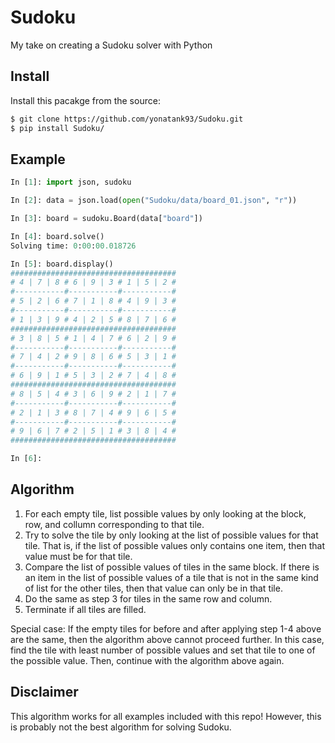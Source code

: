 # Sudoku

My take on creating a Sudoku solver with Python


## Install

Install this pacakge from the source:

``` bash
$ git clone https://github.com/yonatank93/Sudoku.git
$ pip install Sudoku/
```

## Example

``` Python
In [1]: import json, sudoku

In [2]: data = json.load(open("Sudoku/data/board_01.json", "r"))

In [3]: board = sudoku.Board(data["board"])

In [4]: board.solve()
Solving time: 0:00:00.018726

In [5]: board.display()
#####################################
# 4 | 7 | 8 # 6 | 9 | 3 # 1 | 5 | 2 #
#-----------#-----------#-----------#
# 5 | 2 | 6 # 7 | 1 | 8 # 4 | 9 | 3 #
#-----------#-----------#-----------#
# 1 | 3 | 9 # 4 | 2 | 5 # 8 | 7 | 6 #
#####################################
# 3 | 8 | 5 # 1 | 4 | 7 # 6 | 2 | 9 #
#-----------#-----------#-----------#
# 7 | 4 | 2 # 9 | 8 | 6 # 5 | 3 | 1 #
#-----------#-----------#-----------#
# 6 | 9 | 1 # 5 | 3 | 2 # 7 | 4 | 8 #
#####################################
# 8 | 5 | 4 # 3 | 6 | 9 # 2 | 1 | 7 #
#-----------#-----------#-----------#
# 2 | 1 | 3 # 8 | 7 | 4 # 9 | 6 | 5 #
#-----------#-----------#-----------#
# 9 | 6 | 7 # 2 | 5 | 1 # 3 | 8 | 4 #
#####################################

In [6]:
```

## Algorithm

1. For each empty tile, list possible values by only looking at the block, row, and collumn corresponding to that tile.
2. Try to solve the tile by only looking at the list of possible values for that tile.
That is, if the list of possible values only contains one item, then that value must be for that tile.
3. Compare the list of possible values of tiles in the same block.
If there is an item in the list of possible values of a tile that is not in the same kind of list for the other tiles, then that value can only be in that tile.
4. Do the same as step 3 for tiles in the same row and column.
5. Terminate if all tiles are filled.

Special case:
If the empty tiles for before and after applying step 1-4 above are the same, then the algorithm above cannot proceed further.
In this case, find the tile with least number of possible values and set that tile to one of the possible value.
Then, continue with the algorithm above again.


## Disclaimer

This algorithm works for all examples included with this repo!
However, this is probably not the best algorithm for solving Sudoku.
